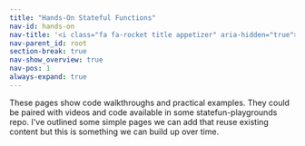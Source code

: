 ```yaml
---
title: "Hands-On Stateful Functions"
nav-id: hands-on
nav-title: '<i class="fa fa-rocket title appetizer" aria-hidden="true"></i> Hands On'
nav-parent_id: root
section-break: true
nav-show_overview: true 
nav-pos: 1
always-expand: true
---
```

<!--
Licensed to the Apache Software Foundation (ASF) under one
or more contributor license agreements.  See the NOTICE file
distributed with this work for additional information
regarding copyright ownership.  The ASF licenses this file
to you under the Apache License, Version 2.0 (the
"License"); you may not use this file except in compliance
with the License.  You may obtain a copy of the License at

  http://www.apache.org/licenses/LICENSE-2.0

Unless required by applicable law or agreed to in writing,
software distributed under the License is distributed on an
"AS IS" BASIS, WITHOUT WARRANTIES OR CONDITIONS OF ANY
KIND, either express or implied.  See the License for the
specific language governing permissions and limitations
under the License.
-->

These pages show code walkthroughs and practical examples. 
They could be paired with videos and code available in some statefun-playgrounds repo. 
I've outlined some simple pages we can add that reuse existing content but this is something we 
can build up over time. 

